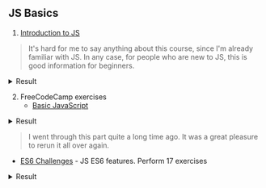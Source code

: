 ## JS Basics

1. [Introduction to JS](https://www.coursera.org/learn/html-css-javascript-for-web-developers/home/week/4)

> It's hard for me to say anything about this course, since I'm already familiar with JS. In any case, for people who are new to JS, this is good information for beginners.

<details>
    <summary>Result</summary>
    <img src="https://github.com/Marionetko/kottans-frontend/blob/main/task_js_basics/Screenshot_1.jpg">
</details>

2. FreeCodeCamp exercises
    - [Basic JavaScript](https://learn.freecodecamp.org/javascript-algorithms-and-data-structures/basic-javascript/)

<details>
    <summary>Result</summary>
    <img src="https://github.com/Marionetko/kottans-frontend/blob/main/task_js_basics/Screenshot_2.jpg">
</details>

> I went through this part quite a long time ago. It was a great pleasure to rerun it all over again.

   - [ES6 Challenges](https://learn.freecodecamp.org/javascript-algorithms-and-data-structures/basic-javascript/) - JS ES6 features. Perform 17 exercises

<details>
    <summary>Result</summary>
    <img src="https://github.com/Marionetko/kottans-frontend/blob/main/task_js_basics/Screenshot_3.jpg">
</details>